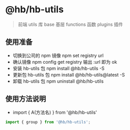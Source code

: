 # @hb/hb-utils

> 前端 utils 库 base 基层 functions 函数 plugins 插件

## 使用准备

- 切换到公司的 npm 镜像 npm set registry url
- 确认镜像 npm config get registry 输出 :url 即为 ok
- 安装 hb-utils 包 npm install @hb/hb-utils -S
- 更新包 hb-utils 包 npm install @hb/hb-utils@latest -S
- 卸载 hb-utils 包 npm uninstall @hb/hb-utils

## 使用方法说明

- import { A(方法名) } from '@hb/hb-utils'

```js
import { group } from '@hb/hb-utils';
```
